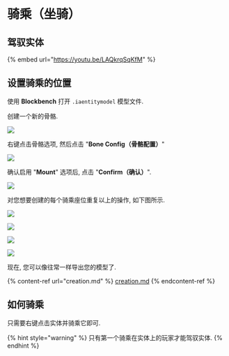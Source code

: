 # 骑乘（坐骑）

## 驾驭实体

{% embed url="https://youtu.be/LAQkrqSqKfM" %}

## 设置骑乘的位置

使用 **Blockbench** 打开 `.iaentitymodel` 模型文件.

创建一个新的骨骼.

![](<../../../../.gitbook/assets/image (75) (1) (1) (1).png>)

右键点击骨骼选项, 然后点击 "**Bone Config（骨骼配置）**"

![](<../../../../.gitbook/assets/image (77) (1).png>)

确认启用 "**Mount**" 选项后, 点击 "**Confirm（确认）**".

![](<../../../../.gitbook/assets/image (73) (1).png>)

对您想要创建的每个骑乘座位重复以上的操作, 如下图所示.

![](<../../../../.gitbook/assets/image (82) (1).png>)

![](<../../../../.gitbook/assets/image (53).png>)

![](<../../../../.gitbook/assets/image (89) (1) (1).png>)

![](<../../../../.gitbook/assets/image (40).png>)

现在, 您可以像往常一样导出您的模型了.

{% content-ref url="creation.md" %}
[creation.md](creation.md)
{% endcontent-ref %}

## 如何骑乘

只需要右键点击实体并骑乘它即可.

{% hint style="warning" %}
只有第一个骑乘在实体上的玩家才能驾驭实体.
{% endhint %}
